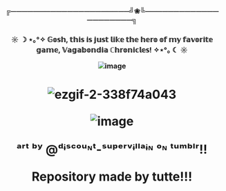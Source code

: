 <h3 align="center"> ╔⏤⏤⏤⏤⏤⏤⏤⏤⏤⏤⏤⏤⏤⏤⏤⏤⏤⏤⏤⏤⏤╝❀╚⏤⏤⏤⏤⏤⏤⏤⏤⏤⏤⏤⏤⏤⏤⏤⏤⏤⏤⏤⏤⏤╗
<h3 align="center">  ☼ ☽ ⋆｡°✧ 𝔾𝕠𝕤𝕙, 𝕥𝕙𝕚𝕤 𝕚𝕤 𝕛𝕦𝕤𝕥 𝕝𝕚𝕜𝕖 𝕥𝕙𝕖 𝕙𝕖𝕣𝕠 𝕠𝕗 𝕞𝕪 𝕗𝕒𝕧𝕠𝕣𝕚𝕥𝕖 𝕘𝕒𝕞𝕖, 𝕍𝕒𝕘𝕒𝕓𝕠𝕟𝕕𝕚𝕒 ℂ𝕙𝕣𝕠𝕟𝕚𝕔𝕝𝕖𝕤!  ✧⋆°｡ ☾ ☼

![image](https://64.media.tumblr.com/4e1f12160f335ea328b004d0be86703d/0b248517e794b252-fe/s2048x3072/13f9663be1e200a0f22e9a9fbf7a904b8ad7ad44.pnj) 

<h1 align="center">

![ezgif-2-338f74a043](https://64.media.tumblr.com/207057006a022a4507fc80fb1f12c091/7b410b76f31fd748-b5/s400x600/212a9ae3de39a1dda8ed5522ca66c2610aced39c.pnj)

![image](https://64.media.tumblr.com/ba2672aa0ae31d0e3dad26ee88714894/0b248517e794b252-13/s2048x3072/c8d549e776d32842f33b78777f0f85c99a651ecd.pnj)



ᵃʳᵗ ᵇʸ @ᵈᶤˢᶜᵒᵘᶰᵗ-ˢᵘᵖᵉʳᵛᶤˡˡᵃᶤᶰ ᵒᶰ ᵗᵘᵐᵇˡʳ!!

Repository made by tutte!!!
